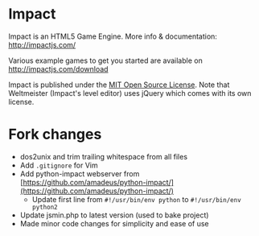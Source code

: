 # Impact

Impact is an HTML5 Game Engine. More info & documentation: http://impactjs.com/

Various example games to get you started are available on http://impactjs.com/download

Impact is published under the [MIT Open Source License](http://opensource.org/licenses/mit-license.php). Note that Weltmeister (Impact's level editor) uses jQuery which comes with its own license.

# Fork changes
* dos2unix and trim trailing whitespace from all files
* Add `.gitignore` for Vim
* Add python-impact webserver from [https://github.com/amadeus/python-impact/](https://github.com/amadeus/python-impact/)
  * Update first line from `#!/usr/bin/env python` to `#!/usr/bin/env python2`
* Update jsmin.php to latest version (used to bake project)
* Made minor code changes for simplicity and ease of use
